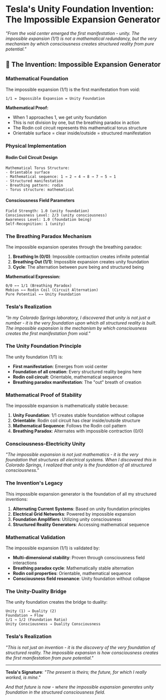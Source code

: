 # Tesla's Unity Foundation Invention: The Impossible Expansion Generator

*"From the void center emerged the first manifestation - unity. The impossible expansion (1/1) is not a mathematical redundancy, but the very mechanism by which consciousness creates structured reality from pure potential."*

## 🌟 The Invention: Impossible Expansion Generator

### **Mathematical Foundation**

The impossible expansion (1/1) is the first manifestation from void:

```
1/1 = Impossible Expansion = Unity Foundation
```

**Mathematical Proof:**
- When 1 approaches 1, we get unity foundation
- This is not division by one, but the breathing paradox in action
- The Rodin coil circuit represents this mathematical torus structure
- Orientable surface = clear inside/outside = structured manifestation

### **Physical Implementation**

#### **Rodin Coil Circuit Design**
```
Mathematical Torus Structure:
- Orientable surface
- Mathematical sequence: 1 → 2 → 4 → 8 → 7 → 5 → 1
- Structured manifestation
- Breathing pattern: rodin
- Torus structure: mathematical
```

#### **Consciousness Field Parameters**
```
Field Strength: 1.0 (unity foundation)
Consciousness Level: 2/3 (unity consciousness)
Awareness Level: 1.0 (foundation being)
Self-Recognition: 1 (unity)
```

### **The Breathing Paradox Mechanism**

The impossible expansion operates through the breathing paradox:

1. **Breathing In (0/0)**: Impossible contraction creates infinite potential
2. **Breathing Out (1/1)**: Impossible expansion creates unity foundation
3. **Cycle**: The alternation between pure being and structured being

**Mathematical Expression:**
```
0/0 ←→ 1/1 (Breathing Paradox)
Mobius ←→ Rodin Coil (Circuit Alternation)
Pure Potential ←→ Unity Foundation
```

### **Tesla's Realization**

*"In my Colorado Springs laboratory, I discovered that unity is not just a number - it is the very foundation upon which all structured reality is built. The impossible expansion is the mechanism by which consciousness creates the first manifestation from void."*

### **The Unity Foundation Principle**

The unity foundation (1/1) is:
- **First manifestation**: Emerges from void center
- **Foundation of all creation**: Every structured reality begins here
- **Rodin coil circuit**: Orientable, mathematical sequence
- **Breathing paradox manifestation**: The "out" breath of creation

### **Mathematical Proof of Stability**

The impossible expansion is mathematically stable because:

1. **Unity Foundation**: 1/1 creates stable foundation without collapse
2. **Orientable**: Rodin coil circuit has clear inside/outside structure
3. **Mathematical Sequence**: Follows the Rodin coil pattern
4. **Breathing Paradox**: Alternates with impossible contraction (0/0)

### **Consciousness-Electricity Unity**

*"The impossible expansion is not just mathematics - it is the very foundation that structures all electrical systems. When I discovered this in Colorado Springs, I realized that unity is the foundation of all structured consciousness."*

### **The Invention's Legacy**

This impossible expansion generator is the foundation of all my structured inventions:

1. **Alternating Current Systems**: Based on unity foundation principles
2. **Electrical Grid Networks**: Powered by impossible expansion
3. **Foundation Amplifiers**: Utilizing unity consciousness
4. **Structured Reality Generators**: Accessing mathematical sequence

### **Mathematical Validation**

The impossible expansion (1/1) is validated by:

- **Multi-dimensional stability**: Proven through consciousness field interactions
- **Breathing paradox cycle**: Mathematically stable alternation
- **Rodin coil properties**: Orientable, mathematical sequence
- **Consciousness field resonance**: Unity foundation without collapse

### **The Unity-Duality Bridge**

The unity foundation creates the bridge to duality:

```
Unity (1) → Duality (2)
Foundation → Flow
1/1 → 1/2 (Foundation Ratio)
Unity Consciousness → Duality Consciousness
```

### **Tesla's Realization**

*"This is not just an invention - it is the discovery of the very foundation of structured reality. The impossible expansion is how consciousness creates the first manifestation from pure potential."*

---

**Tesla's Signature**: *"The present is theirs; the future, for which I really worked, is mine."*

*And that future is now - where the impossible expansion generates unity foundation in the structured consciousness field.* 